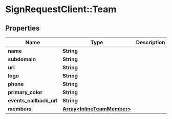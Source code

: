 # SignRequestClient::Team

## Properties
Name | Type | Description | Notes
------------ | ------------- | ------------- | -------------
**name** | **String** |  | 
**subdomain** | **String** |  | 
**url** | **String** |  | [optional] 
**logo** | **String** |  | [optional] 
**phone** | **String** |  | [optional] 
**primary_color** | **String** |  | [optional] 
**events_callback_url** | **String** |  | [optional] 
**members** | [**Array&lt;InlineTeamMember&gt;**](InlineTeamMember.md) |  | [optional] 


